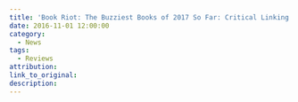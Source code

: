 ```yaml
---
title: 'Book Riot: The Buzziest Books of 2017 So Far: Critical Linking'
date: 2016-11-01 12:00:00
category:
  - News
tags:
  - Reviews
attribution:
link_to_original:
description:
---
```

